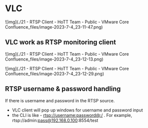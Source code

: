 # VLC

![img](./21 - RTSP Client - HoTT Team - Public - VMware Core Confluence_files/image-2023-7-4_23-11-47.png)



## VLC work as RTSP monitoring client

 ![img](./21 - RTSP Client - HoTT Team - Public - VMware Core Confluence_files/image-2023-7-4_23-12-13.png)



![img](./21 - RTSP Client - HoTT Team - Public - VMware Core Confluence_files/image-2023-7-4_23-12-29.png)





## RTSP username & password handling

If there is username and password in the RTSP source.

- VLC client will pop up windows for username and password input
- the CLI is like - [rtsp://username:password@:/](rtsp://username:password@ip) . For example, rtsp://admin:pass@192.168.0.100:8554/test

 
